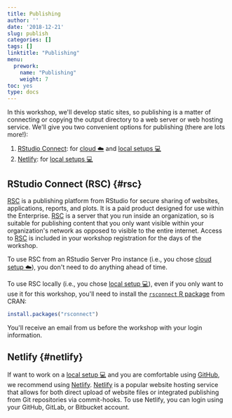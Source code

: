 ```yaml
---
title: Publishing
author: ''
date: '2018-12-21'
slug: publish
categories: []
tags: []
linktitle: "Publishing"
menu:
  prework:
    name: "Publishing"
    weight: 7
toc: yes
type: docs
---
```


In this workshop, we'll develop static sites, so publishing is a matter of connecting or copying the output directory to a web server or web hosting service. We'll give you two convenient options for publishing (there are lots more!): 

1. [RStudio Connect](#rsc): for [cloud :cloud:](../cloud) and [local setups :computer:](../local)
1. [Netlify](#netlify): for [local setups :computer:](../local)

## RStudio Connect (RSC) {#rsc}

[RSC](https://www.rstudio.com/products/connect/) is a publishing platform from RStudio for secure sharing of websites, applications, reports, and plots. It is a paid product designed for use within the Enterprise. [RSC](https://www.rstudio.com/products/connect/) is a server that you run inside an organization, so is suitable for publishing content that you only want visible within your organization's network as opposed to visible to the entire internet. Access to [RSC](https://www.rstudio.com/products/connect/) is included in your workshop registration for the days of the workshop. 

To use RSC from an RStudio Server Pro instance (i.e., you chose [cloud setup :cloud:](../cloud)), you don't need to do anything ahead of time.

To use RSC locally (i.e., you chose [local setup :computer:](../local)), even if you only want to use it for this workshop, you'll need to install the [`rsconnect` R package](https://github.com/rstudio/rsconnect) from CRAN:


```r
install.packages("rsconnect")
```

You'll receive an email from us before the workshop with your login information. 

## Netlify {#netlify}

If want to work on a [local setup :computer:](../local) and you are comfortable using [GitHub](../github), we recommend using [Netlify](https://bookdown.org/yihui/rmarkdown/blogdown-deploy.html). [Netlify](https://www.netlify.com/) is a popular website hosting service that allows for both direct upload of website files or integrated publishing from Git repositories via commit-hooks. To use Netlify, you can login using your GitHub, GitLab, or Bitbucket account.
